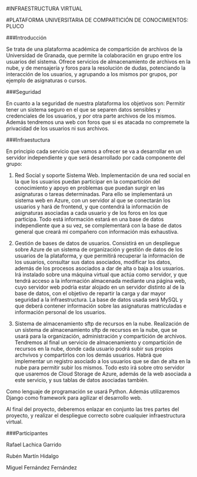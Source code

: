 #INFRAESTRUCTURA VIRTUAL

#PLATAFORMA UNIVERSITARIA DE COMPARTICIÓN DE CONOCIMIENTOS: PLUCO

###Introducción

Se trata de una plataforma académica de compartición de archivos de la Universidad de Granada, que permite la colaboración en grupo entre los usuarios del sistema. Ofrece servicios de almacenamiento de archivos en la nube, y de mensajería y foros para la resolución de dudas, potenciando la interacción de los usuarios, y agrupando a los mismos por grupos, por ejemplo de asignaturas o cursos.

###Seguridad

En cuanto a la seguridad de nuestra plataforma los objetivos son: Permitir tener un sistema seguro en el que se separen datos sensibles y credenciales de los usuarios, y por otra parte archivos de los mismos. Además tendremos una web con foros que si es atacada no compremete la privacidad de los usuarios ni sus archivos.

###Infraestuctura

En principio cada servicio que vamos a ofrecer se va a desarrollar en un servidor independiente y que será desarrollado por cada componente del grupo:

1. Red Social y soporte Sistema Web. Implementación de una red social en la que los usuarios puedan participar en la compartición del conocimiento y apoyo en problemas que puedan surgir en las asignaturas o tareas determinadas. Para ello se implementará un sistema web en Azure, con un servidor al que se conectarán los usuarios y hará de frontend, y que contendrá la información de asignaturas asociadas a cada usuario y de los foros en los que participa. Todo está información estará en una base de datos independiente que a su vez, se complementará con la base de datos general que creará mi compañero con información más exhaustiva.

2. Gestión de bases de datos de usuarios. Consistirá en un despliegue sobre Azure de un sistema de organización y gestión de datos de los usuarios de la plataforma, y que permitirá recuperar la información de los usuarios, consultar sus datos asociados, modificar los datos, además de los procesos asociados a dar de alta o baja a los usuarios. Irá instalado sobre una máquina virtual que actúa como servidor, y que tendrá acceso a la información almacenada mediante una página web, cuyo servidor web podría estar alojado en un servidor distinto al de la base de datos, con el objetivo de repartir la carga y dar mayor seguridad a la infraestructura. La base de datos usada será MySQL y que deberá contener información sobre las asignaturas matriculadas e información personal de los usuarios. 

3. Sistema de almacenamiento sftp de recursos en la nube. Realización de un sistema de almacenamiento sftp de recursos en la nube, que se usará para la organización, administración y compartición de archivos. Tendremos al final un servicio de almacenamiento y compartición de recursos en la nube, donde cada usuario podrá subir sus propios archvivos y compartirlos con los demás usuarios. Habrá que implementar un registro asociado a los usuarios que se dan de alta en la nube para permitir subir los mismos. Todo esto irá sobre otro servidor que usaremos de Cloud Storage de Azure, además de la web asociada a este servicio, y sus tablas de datos asociadas también.

Como lenguaje de programación se usará Python. Además utilizaremos Django como framework para agilizar el desarrollo web.  

Al final del proyecto, deberemos enlazar en conjunto las tres partes del proyecto, y realizar el despliegue correcto sobre cualquier infraestructura virtual.

###Participantes

Rafael Lachica Garrido

Rubén Martín Hidalgo

Miguel Fernández Fernández
